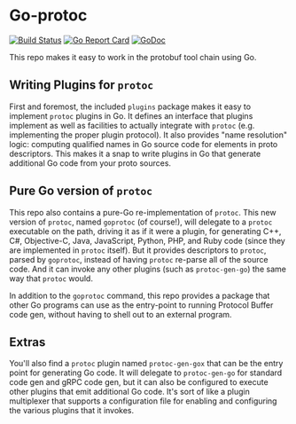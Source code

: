 # Go-protoc
[![Build Status](https://travis-ci.com/jhump/goprotoc.svg?branch=master)](https://travis-ci.com/github/jhump/goprotoc/branches)
[![Go Report Card](https://goreportcard.com/badge/github.com/jhump/goprotoc)](https://goreportcard.com/report/github.com/jhump/goprotoc)
[![GoDoc](https://godoc.org/github.com/jhump/goprotoc/plugins?status.svg)](https://godoc.org/github.com/jhump/goprotoc/plugins)

This repo makes it easy to work in the protobuf tool chain using Go. 

## Writing Plugins for `protoc`
First and foremost, the included `plugins` package makes it easy to implement `protoc` plugins in Go. It defines
an interface that plugins implement as well as facilities to actually integrate with `protoc` (e.g. implementing
the proper plugin protocol). It also provides "name resolution" logic: computing qualified names in Go source
code for elements in proto descriptors. This makes it a snap to write plugins in Go that generate additional Go
code from your proto sources.

## Pure Go version of `protoc`
This repo also contains a pure-Go re-implementation of `protoc`. This new version of `protoc`, named `goprotoc`
(of course!), will delegate to a `protoc` executable on the path, driving it as if it were a plugin, for generating
C++, C#, Objective-C, Java, JavaScript, Python, PHP, and Ruby code (since they are implemented in `protoc` itself).
But it provides descriptors to `protoc`, parsed by `goprotoc`, instead of having `protoc` re-parse all of the source
code. And it can invoke any other plugins (such as `protoc-gen-go`) the same way that `protoc` would.

In addition to the `goprotoc` command, this repo provides a package that other Go programs can use as the
entry-point to running Protocol Buffer code gen, without having to shell out to an external program.

## Extras
You'll also find a `protoc` plugin named `protoc-gen-gox` that can be the entry point for generating Go code. It
will delegate to `protoc-gen-go` for standard code gen and gRPC code gen, but it can also be configured to execute
other plugins that emit additional Go code. It's sort of like a plugin multiplexer that supports a configuration
file for enabling and configuring the various plugins that it invokes.
